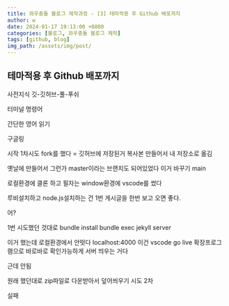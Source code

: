 ```yaml
---
title: 좌우충돌 블로그 제작과정 - [3] 테마적용 후 Github 배포까지
author: w
date: 2024-01-17 19:13:00 +0800
categories: [블로그, 좌우충돌 블로그 제작]
tags: [github, blog]
img_path: /assets/img/post/
---
```


## 테마적용 후 Github 배포까지

사전지식
깃-깃허브-풀-푸쉬

터미널 명령어

간단한 영어 읽기

구글링

시작
1차시도
fork를 했다 = 깃허브에 저장된거 복사본 만들어서 내 저장소로 옮김

옛날에 만들어서 그런가 master이라는 브랜치도 되어있었다
이거 바꾸기 main

로컬환경에 클론 하고
필자는 window환경에 vscode를 썼다

루비설치하고 node.js설치하는 건 1번 게시글을 한번 보고 오면 좋다.

어?

1번 시도했던 것대로
bundle install
bundle exec jekyll server

이거 했는데 로컬환경에서 안떳다 localhost:4000
이건 vscode go live 확장프로그램으로 바로바로 확인가능하게 서버 띄우는 거다

근데 안됨

원래 했던대로 zip파일로 다운받아서 덮어씌우기 시도 2차

실패

